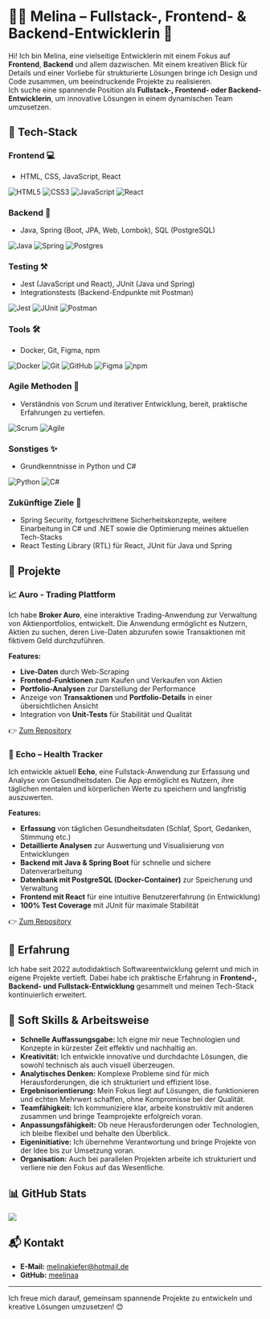 # 👩‍💻 Melina – Fullstack-, Frontend- & Backend-Entwicklerin 🚀  

Hi! Ich bin Melina, eine vielseitige Entwicklerin mit einem Fokus auf **Frontend**, **Backend** und allem dazwischen. Mit einem kreativen Blick für Details und einer Vorliebe für strukturierte Lösungen bringe ich Design und Code zusammen, um beeindruckende Projekte zu realisieren.  
Ich suche eine spannende Position als **Fullstack-, Frontend- oder Backend-Entwicklerin**, um innovative Lösungen in einem dynamischen Team umzusetzen.  


## 🔧 **Tech-Stack**

### **Frontend 💻**
- HTML, CSS, JavaScript, React

![HTML5](https://img.shields.io/badge/html5-%23E34F26.svg?style=for-the-badge&logo=html5&logoColor=white) 
![CSS3](https://img.shields.io/badge/css3-%231572B6.svg?style=for-the-badge&logo=css3&logoColor=white) 
![JavaScript](https://img.shields.io/badge/javascript-%23323330.svg?style=for-the-badge&logo=javascript&logoColor=%23F7DF1E) 
![React](https://img.shields.io/badge/react-%2320232a.svg?style=for-the-badge&logo=react&logoColor=%2361DAFB)

### **Backend 🤖**
- Java, Spring (Boot, JPA, Web, Lombok), SQL (PostgreSQL)  

![Java](https://img.shields.io/badge/java-%23ED8B00.svg?style=for-the-badge&logo=openjdk&logoColor=white) 
![Spring](https://img.shields.io/badge/spring-%236DB33F.svg?style=for-the-badge&logo=spring&logoColor=white) 
![Postgres](https://img.shields.io/badge/postgres-%23316192.svg?style=for-the-badge&logo=postgresql&logoColor=white)

### **Testing ⚒️**
- Jest (JavaScript und React), JUnit (Java und Spring)
- Integrationstests (Backend-Endpunkte mit Postman) 

![Jest](https://img.shields.io/badge/jest-%23C21325.svg?style=for-the-badge&logo=jest&logoColor=white) 
![JUnit](https://img.shields.io/badge/junit-%2325A162.svg?style=for-the-badge&logo=java&logoColor=white)
![Postman](https://img.shields.io/badge/Postman-FF6C37?style=for-the-badge&logo=postman&logoColor=white)

### **Tools 🛠️**
- Docker, Git, Figma, npm

![Docker](https://img.shields.io/badge/docker-%230db7ed.svg?style=for-the-badge&logo=docker&logoColor=white) 
![Git](https://img.shields.io/badge/git-%23F05033.svg?style=for-the-badge&logo=git&logoColor=white) 
![GitHub](https://img.shields.io/badge/github-%23121011.svg?style=for-the-badge&logo=github&logoColor=white) 
![Figma](https://img.shields.io/badge/figma-%23F24E1E.svg?style=for-the-badge&logo=figma&logoColor=white)
![npm](https://img.shields.io/badge/npm-%23CB3837.svg?style=for-the-badge&logo=npm&logoColor=white)

### **Agile Methoden 👥**
- Verständnis von Scrum und iterativer Entwicklung, bereit, praktische Erfahrungen zu vertiefen.
  
![Scrum](https://img.shields.io/badge/Scrum-%23117AC9.svg?style=for-the-badge&logo=Scrum&logoColor=white) 
![Agile](https://img.shields.io/badge/Agile-%23007ACC.svg?style=for-the-badge&logo=Agile&logoColor=white)

### **Sonstiges ✨**
- Grundkenntnisse in Python und C#  

![Python](https://img.shields.io/badge/python-3670A0?style=for-the-badge&logo=python&logoColor=ffdd54) 
![C#](https://img.shields.io/badge/c%23-%23239120.svg?style=for-the-badge&logo=csharp&logoColor=white)

### **Zukünftige Ziele 🚀**
- Spring Security, fortgeschrittene Sicherheitskonzepte, weitere Einarbeitung in C# und .NET sowie die Optimierung meines aktuellen Tech-Stacks
- React Testing Library (RTL) für React, JUnit für Java und Spring 


## 🚀 **Projekte**

### 📈 **Auro - Trading Plattform**  
Ich habe **Broker Auro**, eine interaktive Trading-Anwendung zur Verwaltung von Aktienportfolios, entwickelt. Die Anwendung ermöglicht es Nutzern, Aktien zu suchen, deren Live-Daten abzurufen sowie Transaktionen mit fiktivem Geld durchzuführen.  

**Features:**  
- **Live-Daten** durch Web-Scraping  
- **Frontend-Funktionen** zum Kaufen und Verkaufen von Aktien  
- **Portfolio-Analysen** zur Darstellung der Performance  
- Anzeige von **Transaktionen** und **Portfolio-Details** in einer übersichtlichen Ansicht  
- Integration von **Unit-Tests** für Stabilität und Qualität  

👉 [Zum Repository](https://github.com/meelinaa/Auro)

### 💓 **Echo – Health Tracker**  
Ich entwickle aktuell **Echo**, eine Fullstack-Anwendung zur Erfassung und Analyse von Gesundheitsdaten. Die App ermöglicht es Nutzern, ihre täglichen mentalen und körperlichen Werte zu speichern und langfristig auszuwerten.  

**Features:**  
- **Erfassung** von täglichen Gesundheitsdaten (Schlaf, Sport, Gedanken, Stimmung etc.)  
- **Detaillierte Analysen** zur Auswertung und Visualisierung von Entwicklungen  
- **Backend mit Java & Spring Boot** für schnelle und sichere Datenverarbeitung  
- **Datenbank mit PostgreSQL (Docker-Container)** zur Speicherung und Verwaltung  
- **Frontend mit React** für eine intuitive Benutzererfahrung (in Entwicklung)  
- **100% Test Coverage** mit JUnit für maximale Stabilität  

👉 [Zum Repository](https://github.com/meelinaa/Echo)


## 🧠 **Erfahrung**  
Ich habe seit 2022 autodidaktisch Softwareentwicklung gelernt und mich in eigene Projekte vertieft. Dabei habe ich praktische Erfahrung in **Frontend-, Backend- und Fullstack-Entwicklung** gesammelt und meinen Tech-Stack kontinuierlich erweitert.


## 🌟 **Soft Skills & Arbeitsweise**

- **Schnelle Auffassungsgabe:** Ich eigne mir neue Technologien und Konzepte in kürzester Zeit effektiv und nachhaltig an.  
- **Kreativität:** Ich entwickle innovative und durchdachte Lösungen, die sowohl technisch als auch visuell überzeugen.  
- **Analytisches Denken:** Komplexe Probleme sind für mich Herausforderungen, die ich strukturiert und effizient löse.  
- **Ergebnisorientierung:** Mein Fokus liegt auf Lösungen, die funktionieren und echten Mehrwert schaffen, ohne Kompromisse bei der Qualität.  
- **Teamfähigkeit:** Ich kommuniziere klar, arbeite konstruktiv mit anderen zusammen und bringe Teamprojekte erfolgreich voran.  
- **Anpassungsfähigkeit:** Ob neue Herausforderungen oder Technologien, ich bleibe flexibel und behalte den Überblick.  
- **Eigeninitiative:** Ich übernehme Verantwortung und bringe Projekte von der Idee bis zur Umsetzung voran.  
- **Organisation:** Auch bei parallelen Projekten arbeite ich strukturiert und verliere nie den Fokus auf das Wesentliche.  


## 📊 **GitHub Stats**
![](https://github-readme-stats.vercel.app/api/top-langs/?username=meelinaa&theme=dark&hide_border=false&include_all_commits=true&count_private=true&layout=compact)


## 📬 **Kontakt**
- **E-Mail:** [melinakiefer@hotmail.de](mailto:melinakiefer@hotmail.de)  
- **GitHub:** [meelinaa](https://github.com/meelinaa)  

---

Ich freue mich darauf, gemeinsam spannende Projekte zu entwickeln und kreative Lösungen umzusetzen! 😊
